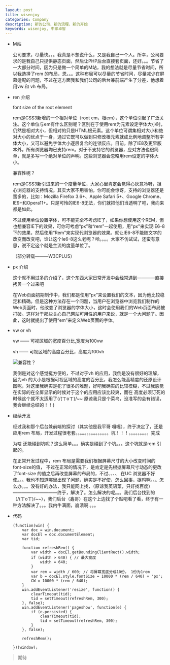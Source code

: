 ```yaml
---
layout: post
title: wisenjoy
categories: Company
description: 新的公司，新的流程，新的开始
keywords: wisenjoy, 中家卓智
---
```


* M站

  公司要求，尽量快。。。我真是不想说什么，又是我自己一个人。所幸，公司要求的是我自己只提供静态页面，然后让PHP后台直接套页面，还好。。。节省了一大部分时间，因为只是做一个简单的M站，我的想法就是尽量节省时间，所以我选择了rem 的布局，恩。。。这种布局可以尽量的节省时间，尽量减少在屏幕适配的问题，不过在这方面我和我们公司的后台兼前端产生了分差，他想着用vw 和 vh 布局。

* ren 介绍

  	font size of the root element

  	rem是CSS3新增的一个相对单位（root em，根em），这个单位引起了广泛关注。这个单位与em有什么区别呢？区别在于使用rem为元素设定字体大小时，仍然是相对大小，但相对的只是HTML根元素。这个单位可谓集相对大小和绝对大小的优点于一身，通过它既可以做到只修改根元素就成比例地调整所有字体大小，又可以避免字体大小逐层复合的连锁反应。目前，除了IE8及更早版本外，所有浏览器均已支持rem。对于不支持它的浏览器，应对方法也很简单，就是多写一个绝对单位的声明。这些浏览器会忽略用rem设定的字体大小。

  	兼容性呢？

  	rem是CSS3新引进来的一个度量单位，大家心里肯定会觉得心灰意冷呀，担心浏览器的支持情况。其实大家不用害怕，你可能会惊讶，支持的浏览器还是蛮多的，比如：Mozilla Firefox 3.6+、Apple Safari 5+、Google Chrome、IE9+和Opera11+。只是可怜的IE6-8无法，你们就把他们当透明了吧，我向来都是如此。

	不过使用单位设置字体，可不能完全不考虑IE了，如果你想使用这个REM，但也想兼容IE下的效果，可你可考虑“px”和“rem”一起使用，用"px"来实现IE6-8下的效果，然后使用“Rem”来实现代浏览器的效果。就让IE6-8不能随文字的改变而改变吧，谁让这个Ie6-8这么老呢？哈。。。。大家不仿试试，还蛮有意思，说不定这个就是主流的度量单位了。

	（部分转载———W3CPLUS）

* px 介绍
	
	这个就不用过多的介绍了，这个东西大家日常开发中会经常遇到————直接拷贝一个过来吧

	在Web页面初期制作中，我们都是使用“px”来设置我们的文本，因为他比较稳定和精确。但是这种方法存在一个问题，当用户在浏览器中浏览我们制作的Web页面时，他改变了浏览器的字体大小，这时会使用我们的Web页面布局被打破。这样对于那些关心自己网站可用性的用户来说，就是一个大问题了。因此，这时就提出了使用“em”来定义Web页面的字体。

* vw or vh

	vw —— 可视区域的宽度百分比,宽度为100vw

	vh —— 可视区域的高度百分比，高度为100vh

	![兼容性？](/images/Company/2016-7-01.png)
	
	我倒是对这个感觉挺方便的，不过对于vh 的应用，我倒是没有很好的理解，因为vh 的大小是根据可视区域的高度的百分比，我怎么能高精度的还原设计图呢，对这里我确实是犯了很多的难题，好吧我确实的比较模糊，不过我感觉在实际的在全屏显示的时候对于这个的应用应该比较爽，而在 高度必须订死的时候这个就不太适用了(/(ㄒoㄒ)/~~ 原谅我只是个菜鸟，没准写的会有错误，我会继续总结的！！)

* 继续开发

	经过我和那个后台兼前端的探讨（其实他是我平哥 嘎嘎），终于决定了，还是应用rem 布局，开发过程很老套。。。。。。。。。。。。。。。坑！！！。。。。。。。。。完成

	为啥 还能碰到坑呢？这么简单。。。确实是碰到了个坑。。。这个坑就是rem 引起的。

	在正常开发过程中，rem 布局是需要我们根据屏幕尺寸的大小改变时间的font-size的值，
	不过在正常的情况下，是肯定是先根据屏幕尺寸动态的更改了font-size 的值之后再改变屏幕的布局的，不过、、、、 在UC 浏览器不好使。。。我也不知道哪里出现了问题，确实是不好使，怎么回事，捉鸡啊。。。怎么办。。。没有好的办法，我只能网上找，（原谅我英语菜，只好找百度）——————————终于，解决了。怎么解决的呢。。。我们后台找到的（/(ㄒoㄒ)/~~），我们后台（鑫哥）在这个上边找了个贴吧看了看，终于有一种方法解决了。。。我内牛满面，崩溃啊 。。。

* 代码
	```
	(function(win) {
	    var doc = win.document;
	    var docEl = doc.documentElement;
	    var tid;

	    function refreshRem() {
	        var width = docEl.getBoundingClientRect().width;
	        if (width > 640) { // 最大宽度
	            width = 640;
	        }
	        var rem = width / 600; // 将屏幕宽度分成10份， 1份为1rem
	        var b = docEl.style.fontSize = 10000 * (rem / 640) + 'px';
	        CW = 10000 * (rem / 640);
	    }
	    win.addEventListener('resize', function() {
	        clearTimeout(tid);
	        tid = setTimeout(refreshRem, 300);
	    }, false);
	    win.addEventListener('pageshow', function(e) {
	        if (e.persisted) {
	            clearTimeout(tid);
	            tid = setTimeout(refreshRem, 300);
	        }
	    }, false);

	    refreshRem();

	})(window);
	```
> 期待